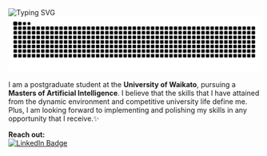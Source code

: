 <img src="https://readme-typing-svg.herokuapp.com?font=Fira+Code&size=35&pause=1000&color=800081&vCenter=true&width=600&duration=3000&lines=Hi,+I'm+Dinushi.;Always+learning+new+things.;" alt="Typing SVG" />

<!--
# Hi, I'm Dinushi 👋🏽
<img width="1246" alt="Screenshot 2022-04-29 at 1 59 40 PM" src="https://user-images.githubusercontent.com/63807534/165910389-ea17b31a-3ae0-4f77-a44a-feb6e278d5e0.png">
</img>
-->

<div align="center">
  <picture>
    <source media="(prefers-color-scheme: dark)" srcset="https://raw.githubusercontent.com/dinushiTJ/dinushiTJ/output/github-contribution-grid-snake-dark.svg">
    <source media="(prefers-color-scheme: light)" srcset="https://raw.githubusercontent.com/dinushiTJ/dinushiTJ/output/github-contribution-grid-snake.svg">
    <img alt="github contribution grid snake animation" src="https://raw.githubusercontent.com/dinushiTJ/dinushiTJ/output/github-contribution-grid-snake.svg">
  </picture>
</div>

I am a postgraduate student at the **University of Waikato**, pursuing a **Masters of Artificial Intelligence**. I believe that the skills that I have attained from the dynamic environment and competitive university life define me. Plus, I am looking forward to implementing and polishing my skills in any opportunity that I receive.✨

<b>Reach out: </b>
<br>
<a href="https://www.linkedin.com/in/dinushi-jayasinghe">
    <img src="https://img.shields.io/badge/LinkedIn-blue?style=for-the-badge&logo=linkedin&logoColor=white" alt="LinkedIn Badge"/>
</a>


